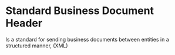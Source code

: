 # Standard Business Document Header
Is a standard for sending business documents between entities in a structured manner, (XML)
